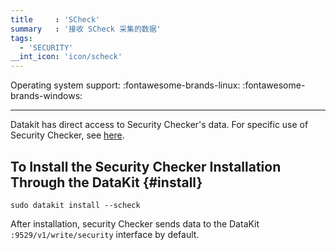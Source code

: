 ```yaml
---
title     : 'SCheck'
summary   : '接收 SCheck 采集的数据'
tags:
  - 'SECURITY'
__int_icon: 'icon/scheck'
---
```


Operating system support: :fontawesome-brands-linux: :fontawesome-brands-windows:

---

Datakit has direct access to Security Checker's data. For specific use of Security Checker, see [here](../scheck/scheck-install.md).
<!-- markdownlint-disable MD013 -->
## To Install the Security Checker Installation Through the DataKit {#install}
<!-- markdownlint-enable -->
```shell
sudo datakit install --scheck
```

After installation, security Checker sends data to the DataKit `:9529/v1/write/security` interface by default.
